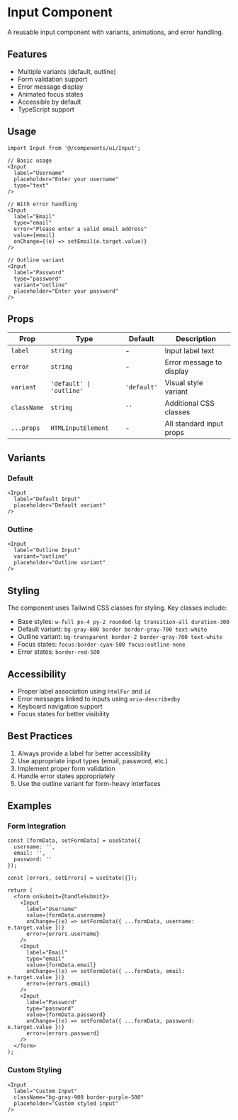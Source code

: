 # Input Component

A reusable input component with variants, animations, and error handling.

## Features
- Multiple variants (default, outline)
- Form validation support
- Error message display
- Animated focus states
- Accessible by default
- TypeScript support

## Usage

```tsx
import Input from '@/components/ui/Input';

// Basic usage
<Input
  label="Username"
  placeholder="Enter your username"
  type="text"
/>

// With error handling
<Input
  label="Email"
  type="email"
  error="Please enter a valid email address"
  value={email}
  onChange={(e) => setEmail(e.target.value)}
/>

// Outline variant
<Input
  label="Password"
  type="password"
  variant="outline"
  placeholder="Enter your password"
/>
```

## Props

| Prop | Type | Default | Description |
|------|------|---------|-------------|
| `label` | `string` | - | Input label text |
| `error` | `string` | - | Error message to display |
| `variant` | `'default' \| 'outline'` | `'default'` | Visual style variant |
| `className` | `string` | `''` | Additional CSS classes |
| `...props` | `HTMLInputElement` | - | All standard input props |

## Variants

### Default
```tsx
<Input
  label="Default Input"
  placeholder="Default variant"
/>
```

### Outline
```tsx
<Input
  label="Outline Input"
  variant="outline"
  placeholder="Outline variant"
/>
```

## Styling

The component uses Tailwind CSS classes for styling. Key classes include:

- Base styles: `w-full px-4 py-2 rounded-lg transition-all duration-300`
- Default variant: `bg-gray-800 border border-gray-700 text-white`
- Outline variant: `bg-transparent border-2 border-gray-700 text-white`
- Focus states: `focus:border-cyan-500 focus:outline-none`
- Error states: `border-red-500`

## Accessibility

- Proper label association using `htmlFor` and `id`
- Error messages linked to inputs using `aria-describedby`
- Keyboard navigation support
- Focus states for better visibility

## Best Practices

1. Always provide a label for better accessibility
2. Use appropriate input types (email, password, etc.)
3. Implement proper form validation
4. Handle error states appropriately
5. Use the outline variant for form-heavy interfaces

## Examples

### Form Integration
```tsx
const [formData, setFormData] = useState({
  username: '',
  email: '',
  password: ''
});

const [errors, setErrors] = useState({});

return (
  <form onSubmit={handleSubmit}>
    <Input
      label="Username"
      value={formData.username}
      onChange={(e) => setFormData({ ...formData, username: e.target.value })}
      error={errors.username}
    />
    <Input
      label="Email"
      type="email"
      value={formData.email}
      onChange={(e) => setFormData({ ...formData, email: e.target.value })}
      error={errors.email}
    />
    <Input
      label="Password"
      type="password"
      value={formData.password}
      onChange={(e) => setFormData({ ...formData, password: e.target.value })}
      error={errors.password}
    />
  </form>
);
```

### Custom Styling
```tsx
<Input
  label="Custom Input"
  className="bg-gray-900 border-purple-500"
  placeholder="Custom styled input"
/>
``` 